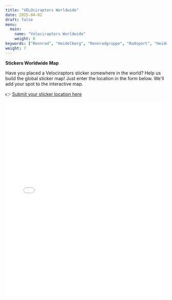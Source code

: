 ```yaml
---
title: "VELOciraptors Worldwide"
date: 2025-04-02
draft: false
menu:
  main:
    name: "Velociraptors Worldwide"
    weight: 6
keywords: ["Rennrad", "Heidelberg", "Rennradgruppe", "Radsport", "Heidelberg Radfahren", "RSV", "RTF", "bike", "cycling", "Routen"]
weight: 7
---
```


**Stickers Worldwide Map**

Have you placed a Velociraptors sticker somewhere in the world? Help us build the global sticker map! Just enter the location in the form below. We'll add your spot to the interactive map. 

👉 [Submit your sticker location here](https://docs.google.com/forms/d/e/1FAIpQLSfq6rMQq1QMZsitHwHfhzByx_h1SiaLY2b1gdkwk3Lh9iS4yw/viewform?usp=sharing)

<iframe src="/maps/interactivemap/index.html?lat=20&lng=0&zoom=2" width="100%" height="600" style="border:none;"></iframe>
